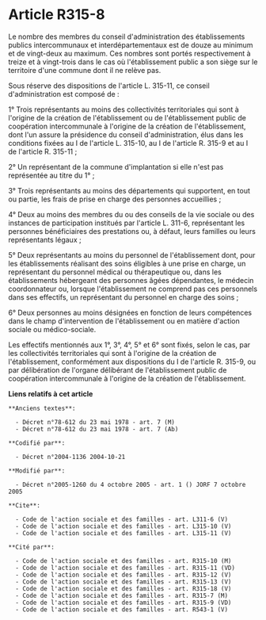 # Article R315-8

Le nombre des membres du conseil d'administration des établissements publics intercommunaux et interdépartementaux est de
douze au minimum et de vingt-deux au maximum. Ces nombres sont portés respectivement à treize et à vingt-trois dans le cas où
l'établissement public a son siège sur le territoire d'une commune dont il ne relève pas. 

Sous réserve des dispositions de l'article L. 315-11, ce conseil d'administration est composé de : 

1° Trois représentants au moins des collectivités territoriales qui sont à l'origine de la création de l'établissement ou de
l'établissement public de coopération intercommunale à l'origine de la création de l'établissement, dont l'un assure la
présidence du conseil d'administration, élus dans les conditions fixées au I de l'article L. 315-10, au I de l'article R.
315-9 et au I de l'article R. 315-11 ; 

2° Un représentant de la commune d'implantation si elle n'est pas représentée au titre du 1° ; 

3° Trois représentants au moins des départements qui supportent, en tout ou partie, les frais de prise en charge des
personnes accueillies ; 

4° Deux au moins des membres du ou des conseils de la vie sociale ou des instances de participation institués par l'article
L. 311-6, représentant les personnes bénéficiaires des prestations ou, à défaut, leurs familles ou leurs représentants
légaux ; 

5° Deux représentants au moins du personnel de l'établissement dont, pour les établissements réalisant des soins éligibles à
une prise en charge, un représentant du personnel médical ou thérapeutique ou, dans les établissements hébergeant des
personnes âgées dépendantes, le médecin coordonnateur ou, lorsque l'établissement ne comprend pas ces personnels dans ses
effectifs, un représentant du personnel en charge des soins ; 

6° Deux personnes au moins désignées en fonction de leurs compétences dans le champ d'intervention de l'établissement ou en
matière d'action sociale ou médico-sociale. 

Les effectifs mentionnés aux 1°, 3°, 4°, 5° et 6° sont fixés, selon le cas, par les collectivités territoriales qui sont à
l'origine de la création de l'établissement, conformément aux dispositions du I de l'article R. 315-9, ou par délibération de
l'organe délibérant de l'établissement public de coopération intercommunale à l'origine de la création de l'établissement.

**Liens relatifs à cet article**

	**Anciens textes**:

	  - Décret n°78-612 du 23 mai 1978 - art. 7 (M)
	  - Décret n°78-612 du 23 mai 1978 - art. 7 (Ab)

	**Codifié par**:

	  - Décret n°2004-1136 2004-10-21

	**Modifié par**:

	  - Décret n°2005-1260 du 4 octobre 2005 - art. 1 () JORF 7 octobre 2005

	**Cite**:

	  - Code de l'action sociale et des familles - art. L311-6 (V)
	  - Code de l'action sociale et des familles - art. L315-10 (V)
	  - Code de l'action sociale et des familles - art. L315-11 (V)

	**Cité par**:

	  - Code de l'action sociale et des familles - art. R315-10 (M)
	  - Code de l'action sociale et des familles - art. R315-11 (VD)
	  - Code de l'action sociale et des familles - art. R315-12 (V)
	  - Code de l'action sociale et des familles - art. R315-13 (V)
	  - Code de l'action sociale et des familles - art. R315-18 (V)
	  - Code de l'action sociale et des familles - art. R315-7 (M)
	  - Code de l'action sociale et des familles - art. R315-9 (VD)
	  - Code de l'action sociale et des familles - art. R543-1 (V)
